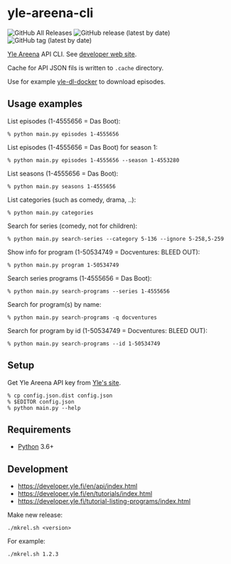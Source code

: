 # yle-areena-cli

![GitHub All Releases](https://img.shields.io/github/downloads/raspi/yle-areena-cli/total?style=for-the-badge)
![GitHub release (latest by date)](https://img.shields.io/github/v/release/raspi/yle-areena-cli?style=for-the-badge)
![GitHub tag (latest by date)](https://img.shields.io/github/v/tag/raspi/yle-areena-cli?style=for-the-badge)

[Yle Areena](https://areena.yle.fi/) API CLI. See [developer web site](https://developer.yle.fi/en/index.html).

Cache for API JSON fils is written to `.cache` directory. 

Use for example [yle-dl-docker](https://github.com/taskinen/yle-dl-docker) to download episodes.

## Usage examples

List episodes (1-4555656 = Das Boot):

    % python main.py episodes 1-4555656

List episodes (1-4555656 = Das Boot) for season 1:

    % python main.py episodes 1-4555656 --season 1-4553280

List seasons (1-4555656 = Das Boot):

    % python main.py seasons 1-4555656

List categories (such as comedy, drama, ..):

    % python main.py categories
    
Search for series (comedy, not for children):

    % python main.py search-series --category 5-136 --ignore 5-258,5-259

Show info for program (1-50534749 = Docventures: BLEED OUT):

    % python main.py program 1-50534749

Search series programs (1-4555656 = Das Boot):

    % python main.py search-programs --series 1-4555656

Search for program(s) by name:

    % python main.py search-programs -q docventures

Search for program by id (1-50534749 = Docventures: BLEED OUT):

    % python main.py search-programs --id 1-50534749


## Setup

Get Yle Areena API key from [Yle's site](https://tunnus.yle.fi/#api-avaimet).

    % cp config.json.dist config.json
    % $EDITOR config.json
    % python main.py --help

## Requirements

* [Python](https://www.python.org/) 3.6+

## Development

* https://developer.yle.fi/en/api/index.html
* https://developer.yle.fi/en/tutorials/index.html
* https://developer.yle.fi/tutorial-listing-programs/index.html

Make new release:

    ./mkrel.sh <version>

For example:    

    ./mkrel.sh 1.2.3
